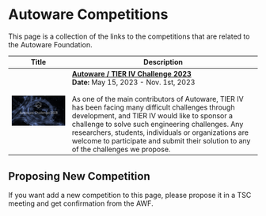 # Autoware Competitions

This page is a collection of the links to the competitions that are related to the Autoware Foundation.

| Title |  Description |
|:---:|---|
| <img src="images/autoware_challenge_2023.png" width = 640px > | **[Autoware / TIER IV Challenge 2023](https://www.autoware.org/autoware-challenge-2023)** <br> **Date:** May 15, 2023 - Nov. 1st, 2023 <br><br> As one of the main contributors of Autoware, TIER IV has been facing many difficult challenges through development, and TIER IV would like to sponsor a challenge to solve such engineering challenges. Any researchers, students, individuals or organizations are welcome to participate and submit their solution to any of the challenges we propose.|


## Proposing New Competition
If you want add a new competition to this page, please propose it in a TSC meeting and get confirmation from the AWF.